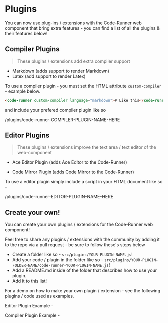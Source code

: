 # Plugins 

You can now use plug-ins / extensions with the Code-Runner web component that bring extra features - you can find a list of all the plugins & their features below!

## Compiler Plugins

> These plugins / extensions add extra compiler support

- Markdown (adds support to render Markdown)
- Latex (add support to render Latex)


To use a compiler plugin - you must set the HTML attribute <code>custom-compiler</code> - example below. 
  
```html
<code-runner custom-compiler language="markdown"># Like this</code-runner>
```
  
and include your prefered compiler plugin like so 

/plugins/code-runner-COMPILER-PLUGIN-NAME-HERE
  
  


## Editor Plugins 

> These plugins / extensions improve the text area / text editor of the web-component

- Ace Editor Plugin (adds Ace Editor to the Code-Runner)

- Code Mirror Plugin (adds Code Mirror to the Code-Runner)

To use a editor plugin simply include a script in your HTML document like so - 


/plugins/code-runner-EDITOR-PLUGIN-NAME-HERE


## Create your own!

You can create your own plugins / extensions for the Code-Runner web component!

Feel free to share any plugins / extensions with the community by adding it to the repo via a pull request - be sure to follow these's steps below 

- Create a folder like so - <code>src/plugins/YOUR-PLUGIN-NAME.js</code>!
- Add your code / plugin in the folder like so - <code>src/plugins/YOUR-PLUGIN-FOLDER-NAME/code-runner-YOUR-PLUGIN-NAME.js</code>!
- Add a README.md inside of the folder that describes how to use your plugin.
- Add it to this list!

For a demo on how to make your own plugin / extension - see the following plugins / code used as examples. 

Editor Plugin Example - 


Compiler Plugin Example -

